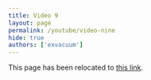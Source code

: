 ```yaml
---
title: Video 9
layout: page
permalink: /youtube/video-nine
hide: true
authors: ['exvacuum']
---
```


<html>
<head>
    <script type="text/javascript">
        window.location.replace("./#video-nine");
    </script>
</head>
<body>
<p>This page has been relocated to <a href="./#video-nine">this link</a>.</p>
</body>
</html>